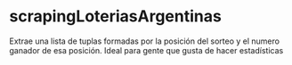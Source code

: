 # scrapingLoteriasArgentinas
Extrae una lista de tuplas formadas por la posición del sorteo y el numero ganador de esa posición. Ideal para gente que gusta de hacer estadísticas
